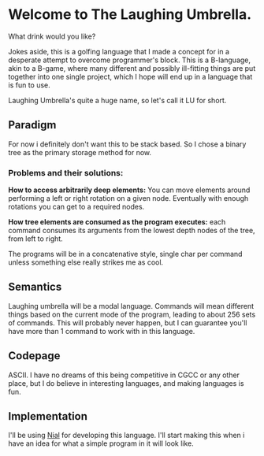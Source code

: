 # Welcome to The Laughing Umbrella.

What drink would you like?

Jokes aside, this is a golfing language that I made a concept for in a desperate attempt to overcome programmer's block. This is a B-language, akin to a B-game, where many different and possibly ill-fitting things are put together into one single project, which I hope will end up in a language that is fun to use. 

Laughing Umbrella's quite a huge name, so let's call it LU for short.

## Paradigm
For now i definitely don't want this to be stack based. So I chose a binary tree as the primary storage method for now.

### Problems and their solutions:
**How to access arbitrarily deep elements:** 
You can move elements around performing a left or right rotation on a given node. Eventually with enough rotations you can get to a required nodes.

**How tree elements are consumed as the program executes:**
each command consumes its arguments from the lowest depth nodes of the tree, from left to right.

The programs will be in a concatenative style, single char per command unless something else really strikes me as cool.

## Semantics
Laughing umbrella will be a modal language. Commands will mean different things based on the current mode of the program, leading to about 256 sets of commands. This will probably never happen, but I can guarantee you'll have more than 1 command to work with in this language.

## Codepage
ASCII. I have no dreams of this being competitive in CGCC or any other place, but I do believe in interesting languages, and making languages is fun.

## Implementation
I'll be using [Nial](https://www.nial-array-language.org/) for developing this language. I'll start making this when i have an idea for what a simple program in it will look like.